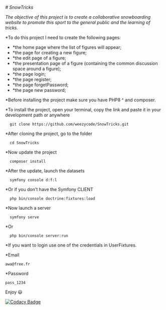 *# SnowTricks*

*The objective of this project is to create a collaborative snowboarding website to promote this sport to the general public and the learning of tricks.*

*To do this project I need to create the following pages:

   * *the home page where the list of figures will appear;
   * *the page for creating a new figure;
   * *the edit page of a figure;
   * *the presentation page of a figure (containing the common discussion space around a figure);
   * *the page login; 
   * *the page register;
   * *the page forgetPassword;
   * *the page new password; 

*Before installing the project make sure you have PHP8 ^ and composer.

*To install the project, open your terminal, copy the link and paste it in your development path or anywhere

      git clone https://github.com/weezycode/SnowTricks.git

*After cloning the project, go to the folder

      cd SnowTricks

*Now update the project

      composer install
      
*After the update, launch the datasets

      symfony console d:f:l  
*Or if you don't have the Symfony CLIENT    
   
      php bin/console doctrine:fixtures:load

*Now launch a server 

      symfony serve       
*Or

      php bin/console server:run
*If you want to login use one of the credentials in UserFixtures. 

*Email

    awa@free.fr
*Password 

    pass_1234
Enjoy 😃
   
[![Codacy Badge](https://app.codacy.com/project/badge/Grade/9aa560c308764b34b5bcba84f86170d6)](https://www.codacy.com/gh/weezycode/SnowTricks/dashboard?utm_source=github.com&amp;utm_medium=referral&amp;utm_content=weezycode/SnowTricks&amp;utm_campaign=Badge_Grade)

